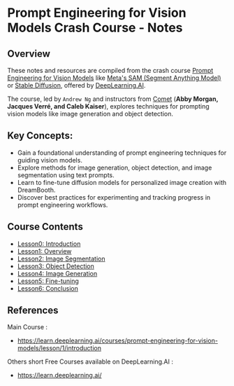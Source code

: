 # Prompt Engineering for Vision Models Crash Course - Notes

## Overview

These notes and resources are compiled from the crash course [Prompt Engineering for Vision Models](https://learn.deeplearning.ai/courses/prompt-engineering-for-vision-models/lesson/1/introduction) like [Meta's SAM (Segment Anything Model)](https://segment-anything.com/) or [Stable Diffusion](https://huggingface.co/stabilityai/stable-diffusion-3-medium), offered by [DeepLearning.AI](https://www.deeplearning.ai/).

The course, led by `Andrew Ng` and instructors from [Comet](https://www.comet.com/site/) (**Abby Morgan, Jacques Verré, and Caleb Kaiser**), explores techniques for prompting vision models like image generation and object detection.

## Key Concepts:

- Gain a foundational understanding of prompt engineering techniques for guiding vision models.
- Explore methods for image generation, object detection, and image segmentation using text prompts.
- Learn to fine-tune diffusion models for personalized image creation with DreamBooth.
- Discover best practices for experimenting and tracking progress in prompt engineering workflows.

## Course Contents

- [Lesson0: Introduction](#)
- [Lesson1: Overview](#)
- [Lesson2: Image Segmentation](#)
- [Lesson3: Object Detection](#)
- [Lesson4: Image Generation](#)
- [Lesson5: Fine-tuning](#)
- [Lesson6: Conclusion](#)


## References

Main Course : 
- https://learn.deeplearning.ai/courses/prompt-engineering-for-vision-models/lesson/1/introduction

Others short Free Courses available on DeepLearning.AI : 
- https://learn.deeplearning.ai/





